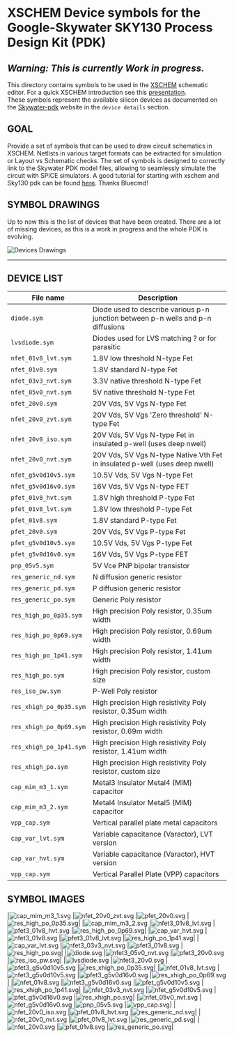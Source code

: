 # XSCHEM Device symbols for the Google-Skywater SKY130 Process Design Kit (PDK) 

## *Warning: This is currently Work in progress.*

This directory contains symbols to be used in the [XSCHEM](https://github.com/StefanSchippers/xschem)
schematic editor. For a quick XSCHEM introduction see this 
[presentation](https://xschem.sourceforge.io/stefan/xschem_man/tutorial_xschem_slides.html).<br>
These symbols represent the available silicon devices as documented on the 
[Skywater-pdk](https://skywater-pdk.readthedocs.io/en/latest/rules/device-details.html) website
in the `device details` section.

## GOAL

Provide a set of symbols that can be used to draw circuit schematics in XSCHEM.
Netlists in various target formats can be extracted for simulation or Layout vs Schematic checks.
The set of symbols is designed to correctly link to the Skywater PDK model files, allowing to
seamlessly simulate the circuit with SPICE simulators.
A good tutorial for starting with xschem and Sky130 pdk can be found
[here](https://github.com/bluecmd/learn-sky130/blob/main/schematic/xschem/getting-started.md). Thanks Bluecmd!

## SYMBOL DRAWINGS

Up to now this is the list of devices that have been created. There are a lot of missing devices,
as this is a work in progress and the whole PDK is evolving.

![Devices Drawings](doc/devices.svg)

---

## DEVICE LIST
| File name | Description |
| ----------- | ----------- |
| `diode.sym` |Diode used to describe various p-n junction between p-n wells and p-n diffusions|
| `lvsdiode.sym` |Diodes used for LVS matching ? or for parasitic|
| `nfet_01v8_lvt.sym` |1.8V low threshold N-type Fet|
| `nfet_01v8.sym` | 1.8V standard N-type Fet|
| `nfet_03v3_nvt.sym` |3.3V native threshold N-type Fet |
| `nfet_05v0_nvt.sym` |5V native threshold N-type Fet|
| `nfet_20v0.sym` |20V Vds, 5V Vgs N-type Fet|
| `nfet_20v0_zvt.sym` |20V Vds, 5V Vgs 'Zero threshold' N-type Fet|
| `nfet_20v0_iso.sym` |20V Vds, 5V Vgs N-type Fet in insulated p-well (uses deep nwell)|
| `nfet_20v0_nvt.sym` |20V Vds, 5V Vgs N-type Native Vth Fet in insulated p-well (uses deep nwell)|
| `nfet_g5v0d10v5.sym` |10.5V Vds, 5V Vgs N-type Fet|
| `nfet_g5v0d16v0.sym` |16V Vds, 5V Vgs N-type FET|
| `pfet_01v8_hvt.sym` |1.8V high threshold P-type Fet|
| `pfet_01v8_lvt.sym` |1.8V low threshold P-type Fet|
| `pfet_01v8.sym` |1.8V standard P-type Fet|
| `pfet_20v0.sym` |20V Vds, 5V Vgs P-type Fet|
| `pfet_g5v0d10v5.sym` |10.5V Vds, 5V Vgs P-type Fet|
| `pfet_g5v0d16v0.sym` |16V Vds, 5V Vgs P-type FET |
| `pnp_05v5.sym` |5V Vce PNP bipolar transistor|
| `res_generic_nd.sym` |N diffusion generic resistor|
| `res_generic_pd.sym` |P diffusion generic resistor|
| `res_generic_po.sym` |Generic Poly resistor|
| `res_high_po_0p35.sym` |High precision Poly resistor, 0.35um width|
| `res_high_po_0p69.sym` |High precision Poly resistor, 0.69um width|
| `res_high_po_1p41.sym` |High precision Poly resistor, 1.41um width|
| `res_high_po.sym` |High precision Poly resistor, custom size|
| `res_iso_pw.sym` |P-Well Poly resistor|
| `res_xhigh_po_0p35.sym` |High precision High resistivity Poly resistor, 0.35um width|
| `res_xhigh_po_0p69.sym` |High precision High resistivity Poly resistor, 0.69m width|
| `res_xhigh_po_1p41.sym` |High precision High resistivity Poly resistor, 1.41um width|
| `res_xhigh_po.sym` |High precision High resistivity Poly resistor, custom size|
| `cap_mim_m3_1.sym` |Metal3 Insulator Metal4 (MIM) capacitor|
| `cap_mim_m3_2.sym` |Metal4 Insulator Metal5 (MIM) capacitor|
| `vpp_cap.sym` |Vertical parallel plate metal capacitors|
| `cap_var_lvt.sym` |Variable capacitance (Varactor), LVT version|
| `cap_var_hvt.sym` |Variable capacitance (Varactor), HVT version|
| `vpp_cap.sym`     |Vertical Parallel Plate (VPP) capacitors|

## SYMBOL IMAGES

|![cap_mim_m3_1.svg](doc/cap_mim_m3_1.svg)   |![nfet_20v0_zvt.svg](doc/nfet_20v0_zvt.svg)    |![pfet_20v0.svg](doc/pfet_20v0.svg)        |![res_high_po_0p35.svg](doc/res_high_po_0p35.svg)|
|![cap_mim_m3_2.svg](doc/cap_mim_m3_2.svg)   |![nfet3_01v8_lvt.svg](doc/nfet3_01v8_lvt.svg)   |![pfet3_01v8_hvt.svg](doc/pfet3_01v8_hvt.svg)   |![res_high_po_0p69.svg](doc/res_high_po_0p69.svg)|
|![cap_var_hvt.svg](doc/cap_var_hvt.svg)    |![nfet3_01v8.svg](doc/nfet3_01v8.svg)       |![pfet3_01v8_lvt.svg](doc/pfet3_01v8_lvt.svg)   |![res_high_po_1p41.svg](doc/res_high_po_1p41.svg)|
|![cap_var_lvt.svg](doc/cap_var_lvt.svg)    |![nfet3_03v3_nvt.svg](doc/nfet3_03v3_nvt.svg)   |![pfet3_01v8.svg](doc/pfet3_01v8.svg)       |![res_high_po.svg](doc/res_high_po.svg)|
|![diode.svg](doc/diode.svg)          |![nfet3_05v0_nvt.svg](doc/nfet3_05v0_nvt.svg)   |![pfet3_20v0.svg](doc/pfet3_20v0.svg)       |![res_iso_pw.svg](doc/res_iso_pw.svg)|
|![lvsdiode.svg](doc/lvsdiode.svg)       |![nfet3_20v0.svg](doc/nfet3_20v0.svg)       |![pfet3_g5v0d10v5.svg](doc/pfet3_g5v0d10v5.svg)  |![res_xhigh_po_0p35.svg](doc/res_xhigh_po_0p35.svg)|
|![nfet_01v8_lvt.svg](doc/nfet_01v8_lvt.svg)  |![nfet3_g5v0d10v5.svg](doc/nfet3_g5v0d10v5.svg)  |![pfet3_g5v0d16v0.svg](doc/pfet3_g5v0d16v0.svg)  |![res_xhigh_po_0p69.svg](doc/res_xhigh_po_0p69.svg)|
|![nfet_01v8.svg](doc/nfet_01v8.svg)      |![nfet3_g5v0d16v0.svg](doc/nfet3_g5v0d16v0.svg)  |![pfet_g5v0d10v5.svg](doc/pfet_g5v0d10v5.svg)   |![res_xhigh_po_1p41.svg](doc/res_xhigh_po_1p41.svg)|
|![nfet_03v3_nvt.svg](doc/nfet_03v3_nvt.svg)  |![nfet_g5v0d10v5.svg](doc/nfet_g5v0d10v5.svg)   |![pfet_g5v0d16v0.svg](doc/pfet_g5v0d16v0.svg)   |![res_xhigh_po.svg](doc/res_xhigh_po.svg)|
|![nfet_05v0_nvt.svg](doc/nfet_05v0_nvt.svg)  |![nfet_g5v0d16v0.svg](doc/nfet_g5v0d16v0.svg)   |![pnp_05v5.svg](doc/pnp_05v5.svg)         |![vpp_cap.svg](doc/vpp_cap.svg)|
|![nfet_20v0_iso.svg](doc/nfet_20v0_iso.svg)  |![pfet_01v8_hvt.svg](doc/pfet_01v8_hvt.svg)    |![res_generic_nd.svg](doc/res_generic_nd.svg)|
|![nfet_20v0_nvt.svg](doc/nfet_20v0_nvt.svg)  |![pfet_01v8_lvt.svg](doc/pfet_01v8_lvt.svg)    |![res_generic_pd.svg](doc/res_generic_pd.svg)|
|![nfet_20v0.svg](doc/nfet_20v0.svg)      |![pfet_01v8.svg](doc/pfet_01v8.svg)        |![res_generic_po.svg](doc/res_generic_po.svg)|

